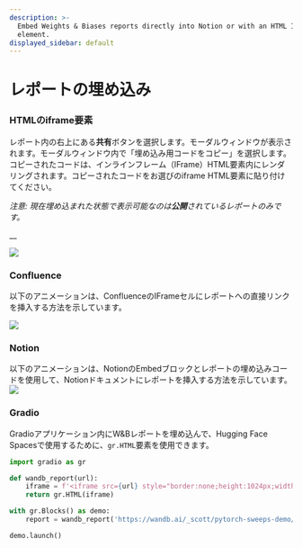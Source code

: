 ```yaml
---
description: >-
  Embed Weights & Biases reports directly into Notion or with an HTML IFrame
  element.
displayed_sidebar: default
---
```


# レポートの埋め込み

<head>
  <title>人気アプリケーションにレポートを埋め込む</title>
</head>

### HTMLのiframe要素

レポート内の右上にある**共有**ボタンを選択します。モーダルウィンドウが表示されます。モーダルウィンドウ内で「埋め込み用コードをコピー」を選択します。コピーされたコードは、インラインフレーム（IFrame）HTML要素内にレンダリングされます。コピーされたコードをお選びのiframe HTML要素に貼り付けてください。

_注意: 現在埋め込まれた状態で表示可能なのは**公開**されているレポートのみです。_

__

![](@site/static/images/reports/get_embed_url.gif)

### Confluence

以下のアニメーションは、ConfluenceのIFrameセルにレポートへの直接リンクを挿入する方法を示しています。

![](@site/static/images/reports/embed_iframe_confluence.gif)

### Notion

以下のアニメーションは、NotionのEmbedブロックとレポートの埋め込みコードを使用して、Notionドキュメントにレポートを挿入する方法を示しています。
![](@site/static/images/reports/embed_iframe_notion.gif)

### Gradio

Gradioアプリケーション内にW&Bレポートを埋め込んで、Hugging Face Spacesで使用するために、`gr.HTML`要素を使用できます。

```python
import gradio as gr

def wandb_report(url):
    iframe = f'<iframe src={url} style="border:none;height:1024px;width:100%">'
    return gr.HTML(iframe)

with gr.Blocks() as demo:
    report = wandb_report('https://wandb.ai/_scott/pytorch-sweeps-demo/reports/loss-22-10-07-16-00-17---VmlldzoyNzU2NzAx')

demo.launch()
```

##